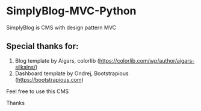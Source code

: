 # SimplyBlog-MVC-Python
SimplyBlog is CMS with design pattern MVC

## Special thanks for:
1. Blog template by Aigars, colorlib (https://colorlib.com/wp/author/aigars-silkalns/)
2. Dashboard template by Ondrej, Bootstrapious (https://bootstrapious.com)

Feel free to use this CMS

Thanks
